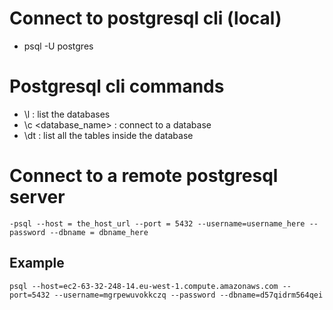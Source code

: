 # Connect to postgresql cli (local)
- psql -U postgres
# Postgresql cli commands
- \l : list the databases
- \c <database_name> : connect to a database
- \dt : list all the tables inside the database

# Connect to a remote postgresql server
```
-psql --host = the_host_url --port = 5432 --username=username_here --password --dbname = dbname_here
```
## Example
```
psql --host=ec2-63-32-248-14.eu-west-1.compute.amazonaws.com --port=5432 --username=mgrpewuvokkczq --password --dbname=d57qidrm564qei
```
